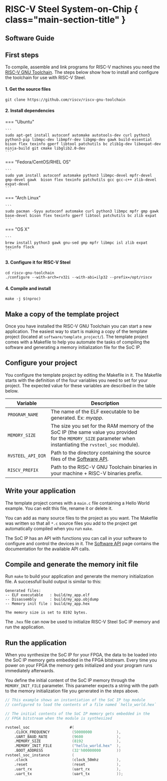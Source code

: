 # RISC-V Steel System-on-Chip { class="main-section-title" }
<h2 class="main-section-subtitle">Software Guide</h2>

## First steps

To compile, assemble and link programs for RISC-V machines you need the [RISC-V GNU Toolchain](https://github.com/riscv/riscv-gnu-toolchain). The steps below show how to install and configure the toolchain for use with RISC-V Steel.

<h4>1. Get the source files</h4>

```
git clone https://github.com/riscv/riscv-gnu-toolchain
```

<h4>2. Install dependencies</h4>

=== "Ubuntu"

    ```
    sudo apt-get install autoconf automake autotools-dev curl python3 python3-pip libmpc-dev libmpfr-dev libgmp-dev gawk build-essential bison flex texinfo gperf libtool patchutils bc zlib1g-dev libexpat-dev ninja-build git cmake libglib2.0-dev
    ```

=== "Fedora/CentOS/RHEL OS"

    ```
    sudo yum install autoconf automake python3 libmpc-devel mpfr-devel gmp-devel gawk  bison flex texinfo patchutils gcc gcc-c++ zlib-devel expat-devel
    ```

=== "Arch Linux"

    ```
    sudo pacman -Syyu autoconf automake curl python3 libmpc mpfr gmp gawk base-devel bison flex texinfo gperf libtool patchutils bc zlib expat
    ```

=== "OS X"

    ```
    brew install python3 gawk gnu-sed gmp mpfr libmpc isl zlib expat texinfo flock
    ```

<h4>3. Configure it for RISC-V Steel</h4>

```
cd riscv-gnu-toolchain
./configure --with-arch=rv32i --with-abi=ilp32 --prefix=/opt/riscv
```

<h4>4. Compile and install</h4>

```
make -j $(nproc)
```

## Make a copy of the template project

Once you have installed the RISC-V GNU Toolchain you can start a new application. The easiest way to start is making a copy of the template project (located at `software/template_project/`). The template project comes with a Makefile to help you automate the tasks of compiling the software and generating a memory initialization file for the SoC IP.

## Configure your project

You configure the template project by editing the Makefile in it. The Makefile starts with the definition of the four variables you need to set for your project. The expected value for these variables are described in the table below.

| Variable            | Description                                                                                                       |
| ------------------- | ----------------------------------------------------------------------------------------------------------------- |
| ``PROGRAM_NAME``    | The name of the ELF executable to be generated. Ex: *myapp*.                                                      |
| ``MEMORY_SIZE``     | The size you set for the RAM memory of the SoC IP (the same value you provided </br>for the `MEMORY_SIZE` parameter when instantiating the `rvsteel_soc` module). |
| ``RVSTEEL_API_DIR`` | Path to the directory containing the source files of the [Software API](api.md).                                  |
| ``RISCV_PREFIX``    | Path to the RISC-V GNU Toolchain binaries in your machine + RISC-V binaries prefix.                               |

## Write your application

The template project comes with a `main.c` file containing a Hello World example. You can edit this file, rename it or delete it.

You can add as many source files to the project as you want. The Makefile was written so that all `*.c` source files you add to the project get automatically compiled when you run `make`.

The SoC IP has an API with functions you can call in your software to configure and control the devices in it. The [Software API](api.md) page contains the documentation for the available API calls.

## Compile and generate the memory init file

Run `make` to build your application and generate the memory initialization file. A successfull build output is similar to this:

```
Generated files:
-- ELF executable   : build/my_app.elf
-- Disassembly      : build/my_app.objdump
-- Memory init file : build/my_app.hex

The memory size is set to 8192 bytes.
```

The `.hex` file can now be used to initialize RISC-V Steel SoC IP memory and run the application.

## Run the application

When you synthesize the SoC IP for your FPGA, the data to be loaded into the SoC IP memory gets embedded in the FPGA bitstream. Every time you power on your FPGA the memory gets initialized and your program runs immediately afterwards.

You define the initial content of the SoC IP memory through the `MEMORY_INIT_FILE` parameter. This parameter expects a string with the path to the memory initialization file you generated in the steps above.

```verilog
// This example shows an instantiation of the SoC IP top module 
// configured to load the contents of a file named `hello_world.hex`

// The initial contents of the SoC IP memory gets embedded in the
// FPGA bitstream when the module is synthesized

rvsteel_soc                  #(
    .CLOCK_FREQUENCY          (50000000           ),
    .UART_BAUD_RATE           (9600               ),
    .MEMORY_SIZE              (8192               ),
    .MEMORY_INIT_FILE         ("hello_world.hex"  ),
    .BOOT_ADDRESS             (32'h00000000       ))
rvsteel_soc_instance          ( 
    .clock                    (clock_50mhz        ),
    .reset                    (reset              ),
    .uart_rx                  (uart_rx            ),
    .uart_tx                  (uart_tx            ));
```

</br>
</br>